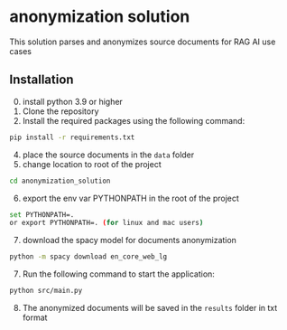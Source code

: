 # anonymization solution
This solution parses and anonymizes source documents for RAG AI use cases

## Installation
0. install python 3.9 or higher
1. Clone the repository
2. Install the required packages using the following command:
```bash
pip install -r requirements.txt
```
4. place the source documents in the `data` folder
5. change location to root of the project
```bash
cd anonymization_solution
```
6. export the env var PYTHONPATH in the root of the project
```bash
set PYTHONPATH=. 
or export PYTHONPATH=. (for linux and mac users)
```
7. download the spacy model for documents anonymization
```bash
python -m spacy download en_core_web_lg
```
7. Run the following command to start the application:
```bash
python src/main.py
```
8. The anonymized documents will be saved in the `results` folder in txt format